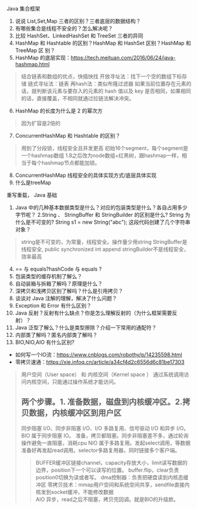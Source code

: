 Java 集合框架
1. 说说 List,Set,Map 三者的区别？三者底层的数据结构？
2. 有哪些集合是线程不安全的？怎么解决呢？
3. ⽐较 HashSet、LinkedHashSet 和 TreeSet 三者的异同
4. HashMap 和 Hashtable 的区别？HashMap 和 HashSet 区别？HashMap 和 TreeMap 区
   别？
5. HashMap 的底层实现：https://tech.meituan.com/2016/06/24/java-hashmap.html
> 结合链表和数组的优点，快插快找
> 开放寻址法：找下一个空的数组下标存储
> 链式寻址法：链表
> 再hash法：类似布隆过滤器
> 如果当前位置存在元素的话，就判断该元素与要存入的元素的 hash 值以及 key 是否相同，如果相同的话，直接覆盖，不相同就通过拉链法解决冲突。
6. HashMap 的⻓度为什么是 2 的幂次⽅
> 因为扩容是2倍的
7. ConcurrentHashMap 和 Hashtable 的区别？
> 用到了分段锁，线程安全且并发更高
> 初始16个segment，每个segment是一个hashmap数组
> 1.8之后改为node数组+红黑树，跟hashmap一样，相当于每个hashmap节点都能加锁。
8. ConcurrentHashMap 线程安全的具体实现⽅式/底层具体实现
9. 什么是treeMap

重写重载，
Java 基础
1. Java 中的⼏种基本数据类型是什么？对应的包装类型是什么？各⾃占⽤多少字节呢？
2.String 、 StringBuffer 和 StringBuilder 的区别是什么? String 为什么是不可变的?
   String s1 = new String("abc"); 这段代码创建了⼏个字符串对象？
> string是不可变的，为常量，线程安全。操作量少用string
> StringBuffer是线程安全, public synchronized int append
> stringBuilder不是线程安全，效率最高
4. == 与 equals?hashCode 与 equals ?
5. 包装类型的缓存机制了解么？
6. ⾃动装箱与拆箱了解吗？原理是什么？
7. 深拷⻉和浅拷⻉区别了解吗？什么是引⽤拷⻉？
8. 谈谈对 Java 注解的理解，解决了什么问题？
9. Exception 和 Error 有什么区别？
10. Java 反射？反射有什么缺点？你是怎么理解反射的（为什么框架需要反射）？
11. Java 泛型了解么？什么是类型擦除？介绍⼀下常⽤的通配符？
12. 内部类了解吗？匿名内部类了解吗？
13. BIO,NIO,AIO 有什么区别?
- 如何写一个IO流：https://www.cnblogs.com/robothy/p/14235598.html
- 零拷贝速通：https://xie.infoq.cn/article/a34cf4d2c6556d6c81be17303
> 用户空间（User space） 和 内核空间（Kernel space ）
> 通过系统调用访问内核空间，只能通过操作系统才能访问。
> ## 两个步骤。1. 准备数据，磁盘到内核缓冲区。2.拷贝数据，内核缓冲区到用户区
> 同步阻塞 I/O、同步非阻塞 I/O、I/O 多路复用、信号驱动 I/O 和异步 I/O。
> BIO 属于同步阻塞 IO。 准备，拷贝都阻塞。同步非阻塞差不多，通过轮询操作避免一直阻塞，消耗cpu
> NIO 属于多路复用。发起select调用，等数据准备好再发起read调用。selector多路复用器，同时链接多个客户端。
> > BUFFER缓冲区链接channel，capacity存放大小，limit读写数据的边界，position下一个可以读写的位置。
> > buffer.flip，clear负责position0切换为读或者写。
> > dma控制器：负责把硬盘读到内核态缓冲区
> > 零拷贝技术：mmap用户空间和系统空间共享，sendfile直接内核发到socket缓冲，不能修改数据    
> AIO 异步，read之后不阻塞，拷贝完回调。就是BIO的升级款。